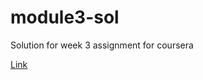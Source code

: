 # module3-sol
Solution for week 3 assignment for coursera

[Link](https://github.com/jhu-ep-coursera/fullstack-course4/blob/master/assignments/assignment3/Assignment-3.md)


